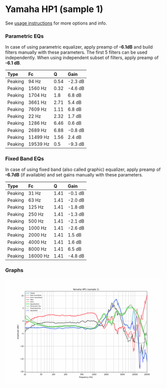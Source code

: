 # Yamaha HP1 (sample 1)
See [usage instructions](https://github.com/jaakkopasanen/AutoEq#usage) for more options and info.

### Parametric EQs
In case of using parametric equalizer, apply preamp of **-6.1dB** and build filters manually
with these parameters. The first 5 filters can be used independently.
When using independent subset of filters, apply preamp of **-6.1 dB**.

| Type    | Fc       |    Q | Gain    |
|:--------|:---------|:-----|:--------|
| Peaking | 94 Hz    | 0.54 | -2.3 dB |
| Peaking | 1560 Hz  | 0.32 | -4.6 dB |
| Peaking | 1704 Hz  | 1.8  | 6.8 dB  |
| Peaking | 3661 Hz  | 2.71 | 5.4 dB  |
| Peaking | 7609 Hz  | 1.11 | 6.8 dB  |
| Peaking | 22 Hz    | 2.32 | 1.7 dB  |
| Peaking | 1286 Hz  | 6.46 | 0.6 dB  |
| Peaking | 2689 Hz  | 6.88 | -0.8 dB |
| Peaking | 11499 Hz | 1.56 | 2.4 dB  |
| Peaking | 19539 Hz | 0.5  | -9.3 dB |

### Fixed Band EQs
In case of using fixed band (also called graphic) equalizer, apply preamp of **-6.7dB**
(if available) and set gains manually with these parameters.

| Type    | Fc       |    Q | Gain    |
|:--------|:---------|:-----|:--------|
| Peaking | 31 Hz    | 1.41 | -0.1 dB |
| Peaking | 63 Hz    | 1.41 | -2.0 dB |
| Peaking | 125 Hz   | 1.41 | -1.8 dB |
| Peaking | 250 Hz   | 1.41 | -1.3 dB |
| Peaking | 500 Hz   | 1.41 | -2.1 dB |
| Peaking | 1000 Hz  | 1.41 | -2.6 dB |
| Peaking | 2000 Hz  | 1.41 | 1.5 dB  |
| Peaking | 4000 Hz  | 1.41 | 1.6 dB  |
| Peaking | 8000 Hz  | 1.41 | 6.5 dB  |
| Peaking | 16000 Hz | 1.41 | -4.8 dB |

### Graphs
![](./Yamaha%20HP1%20(sample%201).png)